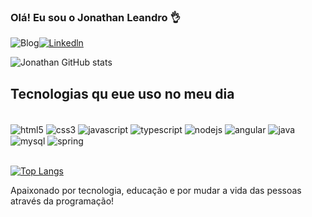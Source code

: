 
### Olá! Eu sou o Jonathan Leandro 👌 

![Blog](https://img.shields.io/website?label=Portifolio-Jonathan-Leandro&style=for-the-badge&url=https://jonathanleandro.vercel.app)[![Linkedln](https://img.shields.io/badge/LinkedIn-0077B5?style=for-the-badge&logo=linkedin&logoColor=white)](https://br.linkedin.com/in/jonathan-leandro)

![Jonathan GitHub stats](https://github-readme-stats.vercel.app/api?username=jonathanleandro&show_icons=true&theme=tokyonight)

## Tecnologias qu eue uso no meu dia

<div style="display: inline_block"><br/>
<img align="center" alt="html5" src="https://img.shields.io/badge/HTML5-E34F26?style=for-the-badge&logo=html5&logoColor=white"/>
<img align="center" alt="css3" src="https://img.shields.io/badge/CSS3-1572B6?style=for-the-badge&logo=css3&logoColor=white"/>
<img align="center" alt="javascript" src="https://img.shields.io/badge/JavaScript-F7DF1E?style=for-the-badge&logo=javascript&logoColor=black"/>
<img align="center" alt="typescript" src="https://img.shields.io/badge/TypeScript-007ACC?style=for-the-badge&logo=typescript&logoColor=white"/>  
<img align="center" alt="nodejs" src="https://img.shields.io/badge/Node.js-43853D?style=for-the-badge&logo=node.js&logoColor=white"/>
<img align="center" alt="angular" src="https://img.shields.io/badge/Angular-DD0031?style=for-the-badge&logo=angular&logoColor=white"/>
<img align="center" alt="java" src="https://img.shields.io/badge/Java-ED8B00?style=for-the-badge&logo=openjdk&logoColor=white"/>
<img align="center" alt="mysql" src="https://img.shields.io/badge/MySQL-005C84?style=for-the-badge&logo=mysql&logoColor=white"/>
<img align="center" alt="spring" src="https://img.shields.io/badge/Spring-6DB33F?style=for-the-badge&logo=spring&logoColor=white"/>                                       </div><br/>

[![Top Langs](https://github-readme-stats.vercel.app/api/top-langs/?username=jonathanleandro)](https://github.com/jonathanleandro/github-readme-stats)

Apaixonado por tecnologia, educação e por mudar a vida das pessoas através da programação!
